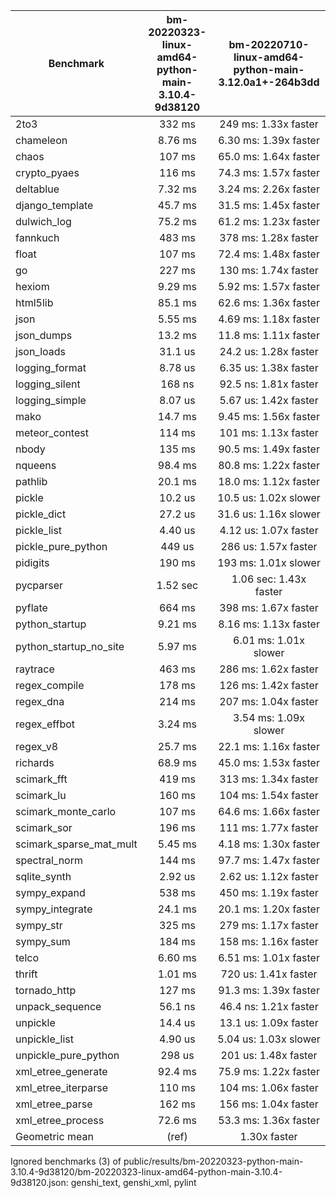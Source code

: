 | Benchmark               | bm-20220323-linux-amd64-python-main-3.10.4-9d38120 | bm-20220710-linux-amd64-python-main-3.12.0a1+-264b3dd |
|-------------------------|:--------------------------------------------------:|:-----------------------------------------------------:|
| 2to3                    | 332 ms                                             | 249 ms: 1.33x faster                                  |
| chameleon               | 8.76 ms                                            | 6.30 ms: 1.39x faster                                 |
| chaos                   | 107 ms                                             | 65.0 ms: 1.64x faster                                 |
| crypto_pyaes            | 116 ms                                             | 74.3 ms: 1.57x faster                                 |
| deltablue               | 7.32 ms                                            | 3.24 ms: 2.26x faster                                 |
| django_template         | 45.7 ms                                            | 31.5 ms: 1.45x faster                                 |
| dulwich_log             | 75.2 ms                                            | 61.2 ms: 1.23x faster                                 |
| fannkuch                | 483 ms                                             | 378 ms: 1.28x faster                                  |
| float                   | 107 ms                                             | 72.4 ms: 1.48x faster                                 |
| go                      | 227 ms                                             | 130 ms: 1.74x faster                                  |
| hexiom                  | 9.29 ms                                            | 5.92 ms: 1.57x faster                                 |
| html5lib                | 85.1 ms                                            | 62.6 ms: 1.36x faster                                 |
| json                    | 5.55 ms                                            | 4.69 ms: 1.18x faster                                 |
| json_dumps              | 13.2 ms                                            | 11.8 ms: 1.11x faster                                 |
| json_loads              | 31.1 us                                            | 24.2 us: 1.28x faster                                 |
| logging_format          | 8.78 us                                            | 6.35 us: 1.38x faster                                 |
| logging_silent          | 168 ns                                             | 92.5 ns: 1.81x faster                                 |
| logging_simple          | 8.07 us                                            | 5.67 us: 1.42x faster                                 |
| mako                    | 14.7 ms                                            | 9.45 ms: 1.56x faster                                 |
| meteor_contest          | 114 ms                                             | 101 ms: 1.13x faster                                  |
| nbody                   | 135 ms                                             | 90.5 ms: 1.49x faster                                 |
| nqueens                 | 98.4 ms                                            | 80.8 ms: 1.22x faster                                 |
| pathlib                 | 20.1 ms                                            | 18.0 ms: 1.12x faster                                 |
| pickle                  | 10.2 us                                            | 10.5 us: 1.02x slower                                 |
| pickle_dict             | 27.2 us                                            | 31.6 us: 1.16x slower                                 |
| pickle_list             | 4.40 us                                            | 4.12 us: 1.07x faster                                 |
| pickle_pure_python      | 449 us                                             | 286 us: 1.57x faster                                  |
| pidigits                | 190 ms                                             | 193 ms: 1.01x slower                                  |
| pycparser               | 1.52 sec                                           | 1.06 sec: 1.43x faster                                |
| pyflate                 | 664 ms                                             | 398 ms: 1.67x faster                                  |
| python_startup          | 9.21 ms                                            | 8.16 ms: 1.13x faster                                 |
| python_startup_no_site  | 5.97 ms                                            | 6.01 ms: 1.01x slower                                 |
| raytrace                | 463 ms                                             | 286 ms: 1.62x faster                                  |
| regex_compile           | 178 ms                                             | 126 ms: 1.42x faster                                  |
| regex_dna               | 214 ms                                             | 207 ms: 1.04x faster                                  |
| regex_effbot            | 3.24 ms                                            | 3.54 ms: 1.09x slower                                 |
| regex_v8                | 25.7 ms                                            | 22.1 ms: 1.16x faster                                 |
| richards                | 68.9 ms                                            | 45.0 ms: 1.53x faster                                 |
| scimark_fft             | 419 ms                                             | 313 ms: 1.34x faster                                  |
| scimark_lu              | 160 ms                                             | 104 ms: 1.54x faster                                  |
| scimark_monte_carlo     | 107 ms                                             | 64.6 ms: 1.66x faster                                 |
| scimark_sor             | 196 ms                                             | 111 ms: 1.77x faster                                  |
| scimark_sparse_mat_mult | 5.45 ms                                            | 4.18 ms: 1.30x faster                                 |
| spectral_norm           | 144 ms                                             | 97.7 ms: 1.47x faster                                 |
| sqlite_synth            | 2.92 us                                            | 2.62 us: 1.12x faster                                 |
| sympy_expand            | 538 ms                                             | 450 ms: 1.19x faster                                  |
| sympy_integrate         | 24.1 ms                                            | 20.1 ms: 1.20x faster                                 |
| sympy_str               | 325 ms                                             | 279 ms: 1.17x faster                                  |
| sympy_sum               | 184 ms                                             | 158 ms: 1.16x faster                                  |
| telco                   | 6.60 ms                                            | 6.51 ms: 1.01x faster                                 |
| thrift                  | 1.01 ms                                            | 720 us: 1.41x faster                                  |
| tornado_http            | 127 ms                                             | 91.3 ms: 1.39x faster                                 |
| unpack_sequence         | 56.1 ns                                            | 46.4 ns: 1.21x faster                                 |
| unpickle                | 14.4 us                                            | 13.1 us: 1.09x faster                                 |
| unpickle_list           | 4.90 us                                            | 5.04 us: 1.03x slower                                 |
| unpickle_pure_python    | 298 us                                             | 201 us: 1.48x faster                                  |
| xml_etree_generate      | 92.4 ms                                            | 75.9 ms: 1.22x faster                                 |
| xml_etree_iterparse     | 110 ms                                             | 104 ms: 1.06x faster                                  |
| xml_etree_parse         | 162 ms                                             | 156 ms: 1.04x faster                                  |
| xml_etree_process       | 72.6 ms                                            | 53.3 ms: 1.36x faster                                 |
| Geometric mean          | (ref)                                              | 1.30x faster                                          |
Ignored benchmarks (3) of public/results/bm-20220323-python-main-3.10.4-9d38120/bm-20220323-linux-amd64-python-main-3.10.4-9d38120.json: genshi_text, genshi_xml, pylint
